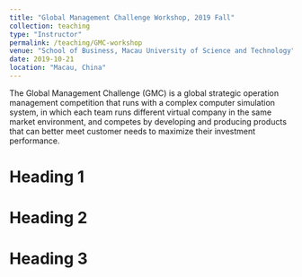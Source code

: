 ```yaml
---
title: "Global Management Challenge Workshop, 2019 Fall"
collection: teaching
type: "Instructor"
permalink: /teaching/GMC-workshop
venue: "School of Business, Macau University of Science and Technology"
date: 2019-10-21
location: "Macau, China"
---
```


The Global Management Challenge (GMC) is a global strategic operation management competition that runs with a complex computer simulation system, in which each team runs different virtual company in the same market environment, and competes by developing and producing products that can better meet customer needs to maximize their investment performance. 


Heading 1
======

Heading 2
======

Heading 3
======
